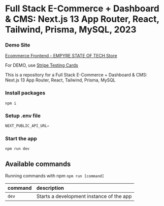 # Full Stack E-Commerce + Dashboard & CMS: Next.js 13 App Router, React, Tailwind, Prisma, MySQL, 2023

### Demo Site

[Ecommerce Frontend - EMPYRE STATE OF TECH Store](https://ecommerce-store-chi-seven.vercel.app/)

For DEMO, use [Stripe Testing Cards](https://stripe.com/docs/testing)

This is a repository for a Full Stack E-Commerce + Dashboard & CMS: Next.js 13 App Router, React, Tailwind, Prisma, MySQL

### Install packages

```shell
npm i
```

### Setup .env file

```js
NEXT_PUBLIC_API_URL=
```

### Start the app

```shell
npm run dev
```

## Available commands

Running commands with npm `npm run [command]`

| command | description                              |
| :------ | :--------------------------------------- |
| `dev`   | Starts a development instance of the app |
